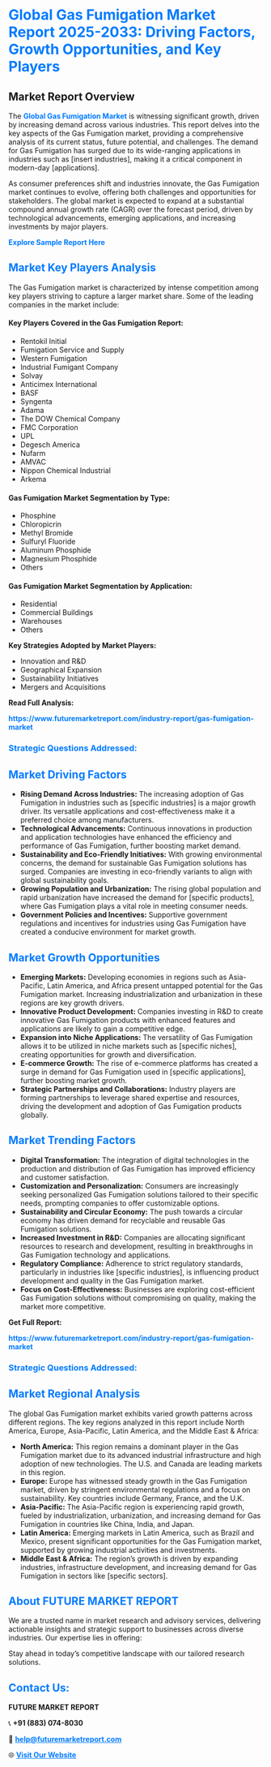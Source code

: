 <h1 style="color: #007BFF;">Global Gas Fumigation Market Report 2025-2033: Driving Factors, Growth Opportunities, and Key Players</h1>

<section id="overview">
<h2>Market Report Overview</h2>
<p>The <a href="https://www.futuremarketreport.com/industry-report/gas-fumigation-market" style="color: #007BFF; text-decoration: none;"><strong>Global Gas Fumigation Market</strong></a> is witnessing significant growth, driven by increasing demand across various industries. This report delves into the key aspects of the Gas Fumigation market, providing a comprehensive analysis of its current status, future potential, and challenges. The demand for Gas Fumigation has surged due to its wide-ranging applications in industries such as [insert industries], making it a critical component in modern-day [applications].</p>
<p>As consumer preferences shift and industries innovate, the Gas Fumigation market continues to evolve, offering both challenges and opportunities for stakeholders. The global market is expected to expand at a substantial compound annual growth rate (CAGR) over the forecast period, driven by technological advancements, emerging applications, and increasing investments by major players.</p>
</section>

<section id="overview">
<p><a href="https://www.futuremarketreport.com/request-sample/reportId=43255" style="color: #007BFF; text-decoration: none;"><strong>Explore Sample Report Here</strong></a></p>
</section>

<section id="key-players">
<h2 style="color: #007BFF;">Market Key Players Analysis</h2>
<p>The Gas Fumigation market is characterized by intense competition among key players striving to capture a larger market share. Some of the leading companies in the market include:</p>
<h4>Key Players Covered in the Gas Fumigation Report:</h4>
<ul><li>Rentokil Initial</li><li>Fumigation Service and Supply</li><li>Western Fumigation</li><li>Industrial Fumigant Company</li><li>Solvay</li><li>Anticimex International</li><li>BASF</li><li>Syngenta</li><li>Adama</li><li>The DOW Chemical Company</li><li>FMC Corporation</li><li>UPL</li><li>Degesch America</li><li>Nufarm</li><li>AMVAC</li><li>Nippon Chemical Industrial</li><li>Arkema</li></ul>
<h4>Gas Fumigation Market Segmentation by Type:</h4>
<ul><li>Phosphine</li><li>Chloropicrin</li><li>Methyl Bromide</li><li>Sulfuryl Fluoride</li><li>Aluminum Phosphide</li><li>Magnesium Phosphide</li><li>Others</li></ul>

<h4>Gas Fumigation Market Segmentation by Application:</h4>
<ul><li>Residential</li><li>Commercial Buildings</li><li>Warehouses</li><li>Others</li></ul>
<p><strong>Key Strategies Adopted by Market Players:</strong></p>
<ul>
<li>Innovation and R&D</li>
<li>Geographical Expansion</li>
<li>Sustainability Initiatives</li>
<li>Mergers and Acquisitions</li>
</ul>
</section>

<section>
<p><strong>Read Full Analysis: </strong></p><a href="https://www.futuremarketreport.com/industry-report/gas-fumigation-market" style="color: #007BFF; text-decoration: none;"><strong>https://www.futuremarketreport.com/industry-report/gas-fumigation-market</strong></a>
<h3 style="color: #007BFF;">Strategic Questions Addressed:</h3>
</section>

<section id="driving-factors">
<h2 style="color: #007BFF;">Market Driving Factors</h2>
<ul>
<li><strong>Rising Demand Across Industries:</strong> The increasing adoption of Gas Fumigation in industries such as [specific industries] is a major growth driver. Its versatile applications and cost-effectiveness make it a preferred choice among manufacturers.</li>
<li><strong>Technological Advancements:</strong> Continuous innovations in production and application technologies have enhanced the efficiency and performance of Gas Fumigation, further boosting market demand.</li>
<li><strong>Sustainability and Eco-Friendly Initiatives:</strong> With growing environmental concerns, the demand for sustainable Gas Fumigation solutions has surged. Companies are investing in eco-friendly variants to align with global sustainability goals.</li>
<li><strong>Growing Population and Urbanization:</strong> The rising global population and rapid urbanization have increased the demand for [specific products], where Gas Fumigation plays a vital role in meeting consumer needs.</li>
<li><strong>Government Policies and Incentives:</strong> Supportive government regulations and incentives for industries using Gas Fumigation have created a conducive environment for market growth.</li>
</ul>
</section>

<section id="growth-opportunities">
<h2 style="color: #007BFF;">Market Growth Opportunities</h2>
<ul>
<li><strong>Emerging Markets:</strong> Developing economies in regions such as Asia-Pacific, Latin America, and Africa present untapped potential for the Gas Fumigation market. Increasing industrialization and urbanization in these regions are key growth drivers.</li>
<li><strong>Innovative Product Development:</strong> Companies investing in R&D to create innovative Gas Fumigation products with enhanced features and applications are likely to gain a competitive edge.</li>
<li><strong>Expansion into Niche Applications:</strong> The versatility of Gas Fumigation allows it to be utilized in niche markets such as [specific niches], creating opportunities for growth and diversification.</li>
<li><strong>E-commerce Growth:</strong> The rise of e-commerce platforms has created a surge in demand for Gas Fumigation used in [specific applications], further boosting market growth.</li>
<li><strong>Strategic Partnerships and Collaborations:</strong> Industry players are forming partnerships to leverage shared expertise and resources, driving the development and adoption of Gas Fumigation products globally.</li>
</ul>
</section>

<section id="trending-factors">
<h2 style="color: #007BFF;">Market Trending Factors</h2>
<ul>
<li><strong>Digital Transformation:</strong> The integration of digital technologies in the production and distribution of Gas Fumigation has improved efficiency and customer satisfaction.</li>
<li><strong>Customization and Personalization:</strong> Consumers are increasingly seeking personalized Gas Fumigation solutions tailored to their specific needs, prompting companies to offer customizable options.</li>
<li><strong>Sustainability and Circular Economy:</strong> The push towards a circular economy has driven demand for recyclable and reusable Gas Fumigation solutions.</li>
<li><strong>Increased Investment in R&D:</strong> Companies are allocating significant resources to research and development, resulting in breakthroughs in Gas Fumigation technology and applications.</li>
<li><strong>Regulatory Compliance:</strong> Adherence to strict regulatory standards, particularly in industries like [specific industries], is influencing product development and quality in the Gas Fumigation market.</li>
<li><strong>Focus on Cost-Effectiveness:</strong> Businesses are exploring cost-efficient Gas Fumigation solutions without compromising on quality, making the market more competitive.</li>
</ul>
</section>

<section>
<p><strong>Get Full Report: </strong></p><a href="https://www.futuremarketreport.com/industry-report/gas-fumigation-market" style="color: #007BFF; text-decoration: none;"><strong>https://www.futuremarketreport.com/industry-report/gas-fumigation-market</strong></a>
<h3 style="color: #007BFF;">Strategic Questions Addressed:</h3>
</section>


<section id="regional-analysis">
<h2 style="color: #007BFF;">Market Regional Analysis</h2>
<p>The global Gas Fumigation market exhibits varied growth patterns across different regions. The key regions analyzed in this report include North America, Europe, Asia-Pacific, Latin America, and the Middle East & Africa:</p>
<ul>
<li><strong>North America:</strong> This region remains a dominant player in the Gas Fumigation market due to its advanced industrial infrastructure and high adoption of new technologies. The U.S. and Canada are leading markets in this region.</li>
<li><strong>Europe:</strong> Europe has witnessed steady growth in the Gas Fumigation market, driven by stringent environmental regulations and a focus on sustainability. Key countries include Germany, France, and the U.K.</li>
<li><strong>Asia-Pacific:</strong> The Asia-Pacific region is experiencing rapid growth, fueled by industrialization, urbanization, and increasing demand for Gas Fumigation in countries like China, India, and Japan.</li>
<li><strong>Latin America:</strong> Emerging markets in Latin America, such as Brazil and Mexico, present significant opportunities for the Gas Fumigation market, supported by growing industrial activities and investments.</li>
<li><strong>Middle East & Africa:</strong> The region’s growth is driven by expanding industries, infrastructure development, and increasing demand for Gas Fumigation in sectors like [specific sectors].</li>
</ul>
</section>

<footer>
<h2 style="color: #007BFF;">About FUTURE MARKET REPORT</h2>
<p>We are a trusted name in market research and advisory services, delivering actionable insights and strategic support to businesses across diverse industries. Our expertise lies in offering:</p>

<p>Stay ahead in today’s competitive landscape with our tailored research solutions.</p>

<h2 style="color: #007BFF;">Contact Us:</h2>
<p><strong>FUTURE MARKET REPORT</strong></p>
<p>📞 <strong>+91 (883) 074-8030</strong></p>
<p>📧 <strong><a href="mailto:help@futuremarketreport.com" style="color: #007BFF;">help@futuremarketreport.com</a></strong></p>
<p>🌐 <strong><a href="https://www.futuremarketreport.com/" style="color: #007BFF;">Visit Our Website</a></strong></p>
</footer>